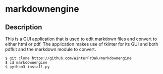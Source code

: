 # markdownengine

## Description
This is a GUI application that is used to edit markdown files and convert to either html or pdf. The application makes use of tkinter for its GUI and both pdfkit and the markdown module to convert.
```
$ git clone https://github.com/W1nterFr3ak/markdownengine
$ cd markdownengine
$ python3 install.py
```
